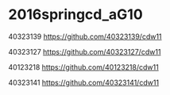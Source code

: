 # 2016springcd_aG10

40323139  https://github.com/40323139/cdw11

40323127  https://github.com/40323127/cdw11

40123218  https://github.com/40123218/cdw11

40323141  https://github.com/40323141/cdw11
